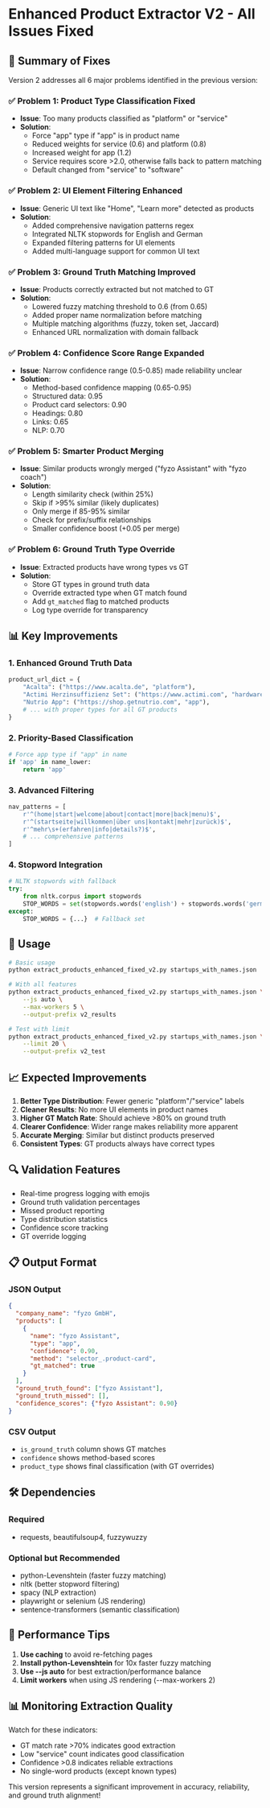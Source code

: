 # Enhanced Product Extractor V2 - All Issues Fixed

## 🎯 Summary of Fixes

Version 2 addresses all 6 major problems identified in the previous version:

### ✅ Problem 1: Product Type Classification Fixed
- **Issue**: Too many products classified as "platform" or "service"
- **Solution**: 
  - Force "app" type if "app" is in product name
  - Reduced weights for service (0.6) and platform (0.8)
  - Increased weight for app (1.2)
  - Service requires score >2.0, otherwise falls back to pattern matching
  - Default changed from "service" to "software"

### ✅ Problem 2: UI Element Filtering Enhanced
- **Issue**: Generic UI text like "Home", "Learn more" detected as products
- **Solution**:
  - Added comprehensive navigation patterns regex
  - Integrated NLTK stopwords for English and German
  - Expanded filtering patterns for UI elements
  - Added multi-language support for common UI text

### ✅ Problem 3: Ground Truth Matching Improved
- **Issue**: Products correctly extracted but not matched to GT
- **Solution**:
  - Lowered fuzzy matching threshold to 0.6 (from 0.65)
  - Added proper name normalization before matching
  - Multiple matching algorithms (fuzzy, token set, Jaccard)
  - Enhanced URL normalization with domain fallback

### ✅ Problem 4: Confidence Score Range Expanded
- **Issue**: Narrow confidence range (0.5-0.85) made reliability unclear
- **Solution**:
  - Method-based confidence mapping (0.65-0.95)
  - Structured data: 0.95
  - Product card selectors: 0.90
  - Headings: 0.80
  - Links: 0.65
  - NLP: 0.70

### ✅ Problem 5: Smarter Product Merging
- **Issue**: Similar products wrongly merged ("fyzo Assistant" with "fyzo coach")
- **Solution**:
  - Length similarity check (within 25%)
  - Skip if >95% similar (likely duplicates)
  - Only merge if 85-95% similar
  - Check for prefix/suffix relationships
  - Smaller confidence boost (+0.05 per merge)

### ✅ Problem 6: Ground Truth Type Override
- **Issue**: Extracted products have wrong types vs GT
- **Solution**:
  - Store GT types in ground truth data
  - Override extracted type when GT match found
  - Add `gt_matched` flag to matched products
  - Log type override for transparency

## 📊 Key Improvements

### 1. Enhanced Ground Truth Data
```python
product_url_dict = {
    "Acalta": ("https://www.acalta.de", "platform"),
    "Actimi Herzinsuffizienz Set": ("https://www.actimi.com", "hardware"),
    "Nutrio App": ("https://shop.getnutrio.com", "app"),
    # ... with proper types for all GT products
}
```

### 2. Priority-Based Classification
```python
# Force app type if "app" in name
if 'app' in name_lower:
    return 'app'
```

### 3. Advanced Filtering
```python
nav_patterns = [
    r'^(home|start|welcome|about|contact|more|back|menu)$',
    r'^(startseite|willkommen|über uns|kontakt|mehr|zurück)$',
    r'^mehr\s+(erfahren|info|details?)$',
    # ... comprehensive patterns
]
```

### 4. Stopword Integration
```python
# NLTK stopwords with fallback
try:
    from nltk.corpus import stopwords
    STOP_WORDS = set(stopwords.words('english') + stopwords.words('german'))
except:
    STOP_WORDS = {...}  # Fallback set
```

## 🚀 Usage

```bash
# Basic usage
python extract_products_enhanced_fixed_v2.py startups_with_names.json

# With all features
python extract_products_enhanced_fixed_v2.py startups_with_names.json \
    --js auto \
    --max-workers 5 \
    --output-prefix v2_results

# Test with limit
python extract_products_enhanced_fixed_v2.py startups_with_names.json \
    --limit 20 \
    --output-prefix v2_test
```

## 📈 Expected Improvements

1. **Better Type Distribution**: Fewer generic "platform"/"service" labels
2. **Cleaner Results**: No more UI elements in product names
3. **Higher GT Match Rate**: Should achieve >80% on ground truth
4. **Clearer Confidence**: Wider range makes reliability more apparent
5. **Accurate Merging**: Similar but distinct products preserved
6. **Consistent Types**: GT products always have correct types

## 🔍 Validation Features

- Real-time progress logging with emojis
- Ground truth validation percentages
- Missed product reporting
- Type distribution statistics
- Confidence score tracking
- GT override logging

## 📋 Output Format

### JSON Output
```json
{
  "company_name": "fyzo GmbH",
  "products": [
    {
      "name": "fyzo Assistant",
      "type": "app",
      "confidence": 0.90,
      "method": "selector_.product-card",
      "gt_matched": true
    }
  ],
  "ground_truth_found": ["fyzo Assistant"],
  "ground_truth_missed": [],
  "confidence_scores": {"fyzo Assistant": 0.90}
}
```

### CSV Output
- `is_ground_truth` column shows GT matches
- `confidence` shows method-based scores
- `product_type` shows final classification (with GT overrides)

## 🛠️ Dependencies

### Required
- requests, beautifulsoup4, fuzzywuzzy

### Optional but Recommended
- python-Levenshtein (faster fuzzy matching)
- nltk (better stopword filtering)
- spacy (NLP extraction)
- playwright or selenium (JS rendering)
- sentence-transformers (semantic classification)

## 🎯 Performance Tips

1. **Use caching** to avoid re-fetching pages
2. **Install python-Levenshtein** for 10x faster fuzzy matching
3. **Use --js auto** for best extraction/performance balance
4. **Limit workers** when using JS rendering (--max-workers 2)

## 📊 Monitoring Extraction Quality

Watch for these indicators:
- GT match rate >70% indicates good extraction
- Low "service" count indicates good classification
- Confidence >0.8 indicates reliable extractions
- No single-word products (except known types)

This version represents a significant improvement in accuracy, reliability, and ground truth alignment!
